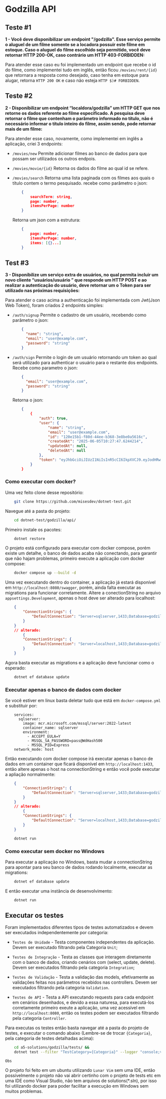 # Godzilla API

## Teste #1

**1 - Você deve disponibilizar um endpoint "/godzilla". Esse serviço permite o aluguel de um filme 
somente se a locadora possuir este filme em estoque. Caso o aluguel do filme escolhido seja 
permitido, você deve retornar HTTP 200-OK, caso contrário um HTTP 403-FORBIDDEN:**

Para atender esse caso eu foi implementado um endpoint que recebe o id do filme, como implementei
tudo em inglês, então ficou `/movies/rent/{id}` que retornara a resposta como desejado, caso tenha
em estoque para alugar, retorna `HTTP 200 OK` e caso não esteja `HTTP $)# FORBIDDEN`.


## Teste #2

**2 - Disponibilizar um endpoint “localdora/godzilla” um HTTP GET que nos retorne os dados referente ao
filme especificado. A pesquisa deve retornar o filme que contenham o parâmetro informado no título, 
não é necessário informar o título inteiro do filme, assim sendo, pode retornar mais de um filme:**

Para atender esse caso, novamente, como implementei em inglês a aplicação, criei 3 endpoints:

- `/movies/new`
    Permite adicionar filmes ao banco de dados para que possam ser utilizados os outros endpois.
- `/movies/movie/{id}`
    Retorna os dados do filme ao qual id se refere.
- `/movies/search`
    Retorna uma lista paginada com os filmes aos quais o título contem o termo pesquisado. 
    recebe como parâmetro o json:
    ```json
        {
            searchTerm: string,
            page: number,
            itemsPerPage: number
        }
    ```

    Retorna um json com a estrutura:

    ```json
        {
            page: number,
            itemsPerPage: number,
            items: [{}...]
        }
    ```

## Test #3

**3 - Disponibilize um serviço extra de usuários, no qual permita incluir um novo cliente “usuários/usuário ” 
que responde um HTTP POST e ao realizar a autenticação do usuário, deve retornar um o Token para 
ser utilizado nas próximas requisições:**

Para atender o caso acima a authenticação foi implementada com Jwt(Json Web Token), foram criados
2 endpoints simples:

- `/auth/signup`
    Permite o cadastro de um usuário, recebendo como parâmetro o json: 
    ```json
        {
          "name": "string",
          "email": "user@example.com",
          "password": "string"
        }
    ```
- `/auth/sign`
    Permite o login de um usuário retornando um token ao qual será utilizado para authenticar o 
    usuário para o restante dos endpoints.
    Recebe como parametro o json:
    ```json
        {
          "email": "user@example.com",
          "password": "string"
        }
    ```
    Retorna o json:
    ```json
        {
            {
                "auth": true,
                "user": {
                    "name": "string",
                    "email": "user@example.com",
                    "id": "120e15b1-f80d-44ee-b368-3e8be0a5616c",
                    "createdAt": "2025-06-05T10:27:47.6244214",
                    "updatedAt": null,
                    "deletedAt": null
                },
                "token": "eyJhbGciOiJIUzI1NiIsInR5cCI6IkpXVCJ9.eyJodHRwOi8vc2NoZW1hcy54bWxzb2FwLm9yZy93cy8yMDA1LzA1L2lkZW50aXR5L2NsYWltcy9uYW1laWRlbnRpZmllciI6IjEyMGUxNWIxLWY4MGQtNDRlZS1iMzY4LTNlOGJlMGE1NjE2YyIsImh0dHA6Ly9zY2hlbWFzLnhtbHNvYXAub3JnL3dzLzIwMDUvMDUvaWRlbnRpdHkvY2xhaW1zL2VtYWlsYWRkcmVzcyI6InVzZXJAZXhhbXBsZS5jb20iLCJodHRwOi8vc2NoZW1hcy54bWxzb2FwLm9yZy93cy8yMDA1LzA1L2lkZW50aXR5L2NsYWltcy9uYW1lIjoic3RyaW5nIiwiZXhwIjoxNzQ5MTIyOTA0LCJpc3MiOiJHb2R6aWxsYUFwaSIsImF1ZCI6IkdvZHppbGxhVXNlcnMifQ.3no5ErBXccDLvG3uRdSD9sQYWaUlK4Nc86psA8dcSJs"
            }
        }
    ```


### Como executar com docker?

Uma vez feito clone desse repositório:

```bash
    git clone https://github.com/misesdev/dotnet-test.git
```

Navegue até a pasta do projeto:

```bash
    cd dotnet-test/godzilla/api/
```

Primeiro instale os pacotes:

```bash
    dotnet restore
```

O projeto está configurado para executar com docker compose, porém existe um detalhe, o banco de 
dados acaba não conectando, para garantir que não hajam problemas, primeiro execute a aplicação
com docker compose:

```bash
    docker compose up --build -d
```

Uma vez executando dentro do container, a aplicação já estará disponível em `http://localhost:8080/swagger`, 
porém, ainda falta executar as migrations para funcionar corretamente. Altere a conectionString no arquivo `appsettings.Development`,
apenas o host deve ser alterado para localhost:

```json 
    {
        "ConnectionStrings": {
            "DefaultConnection": "Server=sqlserver,1433;Database=godzilla;User Id=sa;Password=pass@WdHash500;Encrypt=False;TrustServerCertificate=True;",
        }
    }  
    // alterado:
        {
        "ConnectionStrings": {
            "DefaultConnection": "Server=localhost,1433;Database=godzilla;User Id=sa;Password=pass@WdHash500;Encrypt=False;TrustServerCertificate=True;",
        }
    }
```

Agora basta executar as migrations e a aplicação deve funcionar como o esperado:

```bash
    dotnet ef database update 
```

### Executar apenas o banco de dados com docker

Se você estiver em linux basta deletar tudo que está em `docker-compose.yml` e substituir por:

```
    services:
      sqlserver:
        image: mcr.microsoft.com/mssql/server:2022-latest
        container_name: sqlserver
        environment:
          - ACCEPT_EULA=Y
          - MSSQL_SA_PASSWORD=pass@WdHash500
          - MSSQL_PID=Express
    network_mode: host
```

Então executando com docker compose irá executar apenas o banco de dados em um container que ficará 
disponível em `http://localhost:1433`, então altere apenas o host na connectionString e então 
você pode executar a apliação normalmente:

```json 
    {
        "ConnectionStrings": {
            "DefaultConnection": "Server=sqlserver,1433;Database=godzilla;User Id=sa;Password=pass@WdHash500;Encrypt=False;TrustServerCertificate=True;",
        }
    }  
    // alterado:
        {
        "ConnectionStrings": {
            "DefaultConnection": "Server=localhost,1433;Database=godzilla;User Id=sa;Password=pass@WdHash500;Encrypt=False;TrustServerCertificate=True;",
        }
    }
```

```bash
    dotnet run
```

### Como executar sem docker no Windows

Para executar a aplicação no Windows, basta mudar a connectionString para apontar para seu banco de dados
rodando localmente, executar as migrations:

```bash
    dotnet ef database update 
```

E então executar uma instância de desenvolvimento:

```bash
    dotnet run
```

## Executar os testes

Foram implementados diferentes tipos de testes automatizados e devem ser executados 
independentemente por categoria:
    
- `Testes de Unidade` - Testa componentes independentes da aplicação. Devem ser executado
filtrando pela Categoria `Unit`;

- `Testes de Integração` - Testa as classes que interagem diretamente com o banco de dados,
criando cenários com (select, update, delete). Devem ser executados filtrando pela 
categoria `Integration`;

- `Testes de Validação` - Testa a validação das models, efetivamente as validações feitas nos 
parâmetros recebidos nas controllers. Devem ser executados filtrando pela categoria `Validation`.

- `Testes de API` - Testa a API executando requests para cada endpoint em cenários desenhados, 
e devido a essa naturesa, para executá-los corretamente primeiro exeute a aplicação, uma 
vez acessível em `http://localhost:8080`, então os testes podem ser executados filtrando
pela categoria `Controller`.


Para executas os testes então basta navegar até a pasta do projeto de testes, e executar o comando 
abaixo (Lembre-se de trocar `{Categoria}`, pela categoria de testes detalhadas acima):

```bash 
    cd a5-solutions/godzilla/tests/ &&
    dotnet test --filter "TestCategory={Categoria}" --logger "console;verbosity=detailed"
```


`Obs`

O projeto foi feito em um ubuntu utilizando `Lunar Vim` sem uma IDE, então possívelmente o projeto
não vai abrir certinho com o projeto de tests etc em uma IDE como Visual Studio, não tem 
arquivos de solutions(*.sln), por isso foi utilizando docker para poder facilitar a execução em 
Windows sem muitos problemas.
